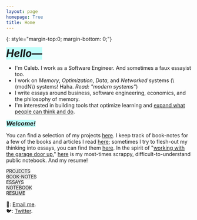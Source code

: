 ```yaml
---
layout: page
homepage: True
title: Home
---
```


{: style="margin-top:0; margin-bottom: 0;"}

<h1 style="background-color: #00ffef40;display: inline;"><em>Hello—</em></h1>

- I'm Caleb. I work as a Software Engineer. And sometimes a faux essayist too.
- I work on _Memory_, _Optimization_, _Data_, and _Networked_ systems (\\(modN\\) systems! Haha. _Read: "modern systems"_)
- I write essays around business, software engineering, economics, and the philosophy of memory.
- I'm interested in building tools that optimize learning and [expand what people can think and do](https://numinous.productions/ttft/).

<h3 style="background-color: #00ffef40;display: inline;"><em>Welcome!</em></h3>

You can find a selection of my projects [here](/projects/). I keep track of book-notes for a few of the books and articles I read [here](/booknotes/); sometimes I try to flesh-out my thinking into essays, you can find them [here](/essays/). In the spirit of "[working with the garage door up](https://notes.andymatuschak.org/Work_with_the_garage_door_up)," [here](/notes/) is my most-times scrappy, difficult-to-understand public notebook. And my resume!  

<div class="inlne-nav">
  <div>
    <span style="background-color: #a3a3a340;border-radius: 0.5em;display: inline;font-size: 0.9em;">
      <a href="/projects/" style="text-decoration: none;">PROJECTS
      </a>
    </span>
  </div>
  <div>
    <span style="background-color: #a3a3a340;border-radius: 0.5em;display: inline;font-size: 0.9em;">
    <a href="/booknotes/" style="text-decoration: none;">BOOK-NOTES
    </a>
  </span>
  </div>
  <div>
    <span style="background-color: #a3a3a340;border-radius: 0.5em;display: inline;font-size: 0.9em;">
      <a href="/essays/" style="text-decoration: none;">ESSAYS
      </a>
    </span>
  </div>
  <div>
    <span style="background-color: #a3a3a340;border-radius: 0.5em;display: inline;font-size: 0.9em;">
      <a href="/notes/" style="text-decoration: none;">NOTEBOOK
      </a>
    </span>
  </div>
  <div>
    <span style="background-color: #a3a3a340;border-radius: 0.5em;display: inline;font-size: 0.9em;">
      <a href="/resume.pdf/" style="text-decoration: none;">RESUME
      </a>
    </span>
  </div>
</div>


📩: [Email me](mailto:dco2.caleb@gmail.com).  
🐦: [Twitter](https://twitter.com/rojaye_shegz).   
